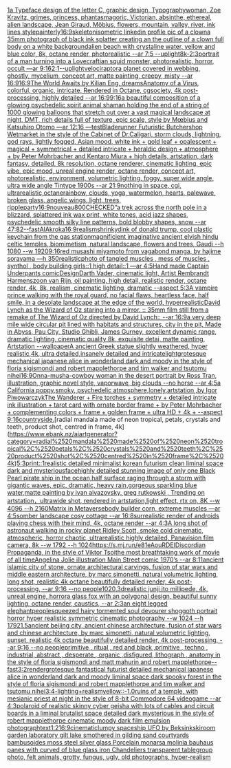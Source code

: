 [1](https://www.ebank.nz/aiartgenerator?category=1)[a Typeface design of the letter C, graphic design, Typography](https://www.ebank.nz/aiartgenerator?category=a%2520Typeface%2520design%2520of%2520the%2520letter%2520C%2C%2520graphic%2520design%2C%2520Typography)[woman, Zoe Kravitz, grimes, princess, phantasmagoric, Victorian, absinthe, ethereal, alien landscape, Jean Giraud, Möbius, flowers, mountain, valley, river, ink lines,](https://www.ebank.nz/aiartgenerator?category=woman%2C%2520Zoe%2520Kravitz%2C%2520grimes%2C%2520princess%2C%2520phantasmagoric%2C%2520Victorian%2C%2520absinthe%2C%2520ethereal%2C%2520alien%2520landscape%2C%2520Jean%2520Giraud%2C%2520M%C3%B6bius%2C%2520flowers%2C%2520mountain%2C%2520valley%2C%2520river%2C%2520ink%2520lines%2C)[style](https://www.ebank.nz/aiartgenerator?category=style)[painterly](https://www.ebank.nz/aiartgenerator?category=painterly)[16:9](https://www.ebank.nz/aiartgenerator?category=16%3A9)[skeleton](https://www.ebank.nz/aiartgenerator?category=skeleton)[isometric linkedin profile pic of a clown](https://www.ebank.nz/aiartgenerator?category=isometric%2520linkedin%2520profile%2520pic%2520of%2520a%2520clown)[a 35mm photograph of black ink splatter creating an the outline of a clown full body on a white background](https://www.ebank.nz/aiartgenerator?category=a%252035mm%2520photograph%2520of%2520black%2520ink%2520splatter%2520creating%2520an%2520the%2520outline%2520of%2520a%2520clown%2520full%2520body%2520on%2520a%2520white%2520background)[alien beach with crystaline water, yellow and blue color, 8k, octane render, photorealistic --ar 7:5 --uplight](https://www.ebank.nz/aiartgenerator?category=alien%2520beach%2520with%2520crystaline%2520water%2C%2520yellow%2520and%2520blue%2520color%2C%25208k%2C%2520octane%2520render%2C%2520photorealistic%2520--ar%25207%3A5%2520--uplight)[8k](https://www.ebank.nz/aiartgenerator?category=8k)[-](https://www.ebank.nz/aiartgenerator?category=-)[2:3](https://www.ebank.nz/aiartgenerator?category=2%3A3)[portrait of a man turning into a Lovecraftian squid monster, photorealistic, horror, occult —ar 9:16](https://www.ebank.nz/aiartgenerator?category=portrait%2520of%2520a%2520man%2520turning%2520into%2520a%2520Lovecraftian%2520squid%2520monster%2C%2520photorealistic%2C%2520horror%2C%2520occult%2520%E2%80%94ar%25209%3A16)[2:1](https://www.ebank.nz/aiartgenerator?category=2%3A1)[--uplight](https://www.ebank.nz/aiartgenerator?category=--uplight)[velociraptor](https://www.ebank.nz/aiartgenerator?category=velociraptor)[a planet covered in webbing, ghostly, mycelium, concept art, matte painting, creepy, misty --ar 16:9](https://www.ebank.nz/aiartgenerator?category=a%2520planet%2520covered%2520in%2520webbing%2C%2520ghostly%2C%2520mycelium%2C%2520concept%2520art%2C%2520matte%2520painting%2C%2520creepy%2C%2520misty%2520--ar%252016%3A9)[16:9](https://www.ebank.nz/aiartgenerator?category=16%3A9)[The World Awaits by Kilian Eng, dreams](https://www.ebank.nz/aiartgenerator?category=The%2520World%2520Awaits%2520by%2520Kilian%2520Eng%2C%2520dreams)[Anatomy of a Virus, colorful, organic, intricate, Rendered in Octane, cgsociety, 4k post-processing, highly detailed --ar 16:9](https://www.ebank.nz/aiartgenerator?category=Anatomy%2520of%2520a%2520Virus%2C%2520colorful%2C%2520organic%2C%2520intricate%2C%2520Rendered%2520in%2520Octane%2C%2520cgsociety%2C%25204k%2520post-processing%2C%2520highly%2520detailed%2520--ar%252016%3A9)[9:16](https://www.ebank.nz/aiartgenerator?category=9%3A16)[a beautiful composition of a glowing psychedelic spirit animal shaman holding the end of a string of 1000 glowing balloons that stretch out over a vast magical landscape at night, DMT,  rich details full of texture, epic scale, style by Mœbius and Katsuhiro Otomo —ar 12:16 —test](https://www.ebank.nz/aiartgenerator?category=a%2520beautiful%2520composition%2520of%2520a%2520glowing%2520psychedelic%2520spirit%2520animal%2520shaman%2520holding%2520the%2520end%2520of%2520a%2520string%2520of%25201000%2520glowing%2520balloons%2520that%2520stretch%2520out%2520over%2520a%2520vast%2520magical%2520landscape%2520at%2520night%2C%2520DMT%2C%2520%2520rich%2520details%2520full%2520of%2520texture%2C%2520epic%2520scale%2C%2520style%2520by%2520M%C5%93bius%2520and%2520Katsuhiro%2520Otomo%2520%E2%80%94ar%252012%3A16%2520%E2%80%94test)[Bladerunner Futuristic Butchershop Wetmarket in the style of the Cabinet of Dr.Caligari, storm clouds, lightning, god rays, lightly fogged, Asian mood, white ink + gold leaf + opalescent + magical + symmetrical + detailed intricate + heraldic design + atmosphere + by Peter Mohrbacher and Kentaro Miura + high details, artstation, dark fantasy, detailed, 8k resolution, octane renderer, cinematic lighting, epic vibe, epic mood, unreal engine render, octane render, concept art, photorealistic, environment, volumetric lighting, foggy, super wide angle, ultra wide angle Tintype 1900s  --ar 21:9](https://www.ebank.nz/aiartgenerator?category=Bladerunner%2520Futuristic%2520Butchershop%2520Wetmarket%2520in%2520the%2520style%2520of%2520the%2520Cabinet%2520of%2520Dr.Caligari%2C%2520storm%2520clouds%2C%2520lightning%2C%2520god%2520rays%2C%2520lightly%2520fogged%2C%2520Asian%2520mood%2C%2520white%2520ink%2520%2B%2520gold%2520leaf%2520%2B%2520opalescent%2520%2B%2520magical%2520%2B%2520symmetrical%2520%2B%2520detailed%2520intricate%2520%2B%2520heraldic%2520design%2520%2B%2520atmosphere%2520%2B%2520by%2520Peter%2520Mohrbacher%2520and%2520Kentaro%2520Miura%2520%2B%2520high%2520details%2C%2520artstation%2C%2520dark%2520fantasy%2C%2520detailed%2C%25208k%2520resolution%2C%2520octane%2520renderer%2C%2520cinematic%2520lighting%2C%2520epic%2520vibe%2C%2520epic%2520mood%2C%2520unreal%2520engine%2520render%2C%2520octane%2520render%2C%2520concept%2520art%2C%2520photorealistic%2C%2520environment%2C%2520volumetric%2520lighting%2C%2520foggy%2C%2520super%2520wide%2520angle%2C%2520ultra%2520wide%2520angle%2520Tintype%25201900s%2520%2520--ar%252021%3A9)[nothing in space, cgi, ultrarealistic,octane](https://www.ebank.nz/aiartgenerator?category=nothing%2520in%2520space%2C%2520cgi%2C%2520ultrarealistic%2Coctane)[rainbow, clouds, yoga, watermelon, hearts, palewave, broken glass, angelic wings, light, trees, ripple](https://www.ebank.nz/aiartgenerator?category=rainbow%2C%2520clouds%2C%2520yoga%2C%2520watermelon%2C%2520hearts%2C%2520palewave%2C%2520broken%2520glass%2C%2520angelic%2520wings%2C%2520light%2C%2520trees%2C%2520ripple)[party](https://www.ebank.nz/aiartgenerator?category=party)[16:9](https://www.ebank.nz/aiartgenerator?category=16%3A9)[nouveau](https://www.ebank.nz/aiartgenerator?category=nouveau)[800](https://www.ebank.nz/aiartgenerator?category=800)[CHECKED”](https://www.ebank.nz/aiartgenerator?category=CHECKED%E2%80%9D)[a trek across the north pole in a blizzard, splattered ink wax print, white tones, acid jazz shapes, psychedelic smooth silky line patterns, bold blobby shapes, snow --ar 47:82](https://www.ebank.nz/aiartgenerator?category=a%2520trek%2520across%2520the%2520north%2520pole%2520in%2520a%2520blizzard%2C%2520splattered%2520ink%2520wax%2520print%2C%2520white%2520tones%2C%2520acid%2520jazz%2520shapes%2C%2520psychedelic%2520smooth%2520silky%2520line%2520patterns%2C%2520bold%2520blobby%2520shapes%2C%2520snow%2520--ar%252047%3A82)[](https://www.ebank.nz/aiartgenerator?category=)[--fast](https://www.ebank.nz/aiartgenerator?category=--fast)[AlAkroka](https://www.ebank.nz/aiartgenerator?category=AlAkroka)[16:9](https://www.ebank.nz/aiartgenerator?category=16%3A9)[realism](https://www.ebank.nz/aiartgenerator?category=realism)[shrinkydink of donald trump, cool plastic keychain from the gas station](https://www.ebank.nz/aiartgenerator?category=shrinkydink%2520of%2520donald%2520trump%2C%2520cool%2520plastic%2520keychain%2520from%2520the%2520gas%2520station)[magnificient imaginative ancient elvish hindu celtic temples, biomimetism, natural landscape, flowers and trees, Gaudi --h 1080 --w 1920](https://www.ebank.nz/aiartgenerator?category=magnificient%2520imaginative%2520ancient%2520elvish%2520hindu%2520celtic%2520temples%2C%2520biomimetism%2C%2520natural%2520landscape%2C%2520flowers%2520and%2520trees%2C%2520Gaudi%2520--h%25201080%2520--w%25201920)[9:16](https://www.ebank.nz/aiartgenerator?category=9%3A16)[red musashi miyamoto from vagabond manga, by hajime sorayama —h 350](https://www.ebank.nz/aiartgenerator?category=red%2520musashi%2520miyamoto%2520from%2520vagabond%2520manga%2C%2520by%2520hajime%2520sorayama%2520%E2%80%94h%2520350)[realistic](https://www.ebank.nz/aiartgenerator?category=realistic)[photo of tangled muscles , mess of muscles , synthol , body building girls::1 high detail::1 —ar 4:5](https://www.ebank.nz/aiartgenerator?category=photo%2520of%2520tangled%2520muscles%2520%2C%2520mess%2520of%2520muscles%2520%2C%2520synthol%2520%2C%2520body%2520building%2520girls%3A%3A1%2520high%2520detail%3A%3A1%2520%E2%80%94ar%25204%3A5)[Hand made Captain Underpants comic](https://www.ebank.nz/aiartgenerator?category=Hand%2520made%2520Captain%2520Underpants%2520comic)[Design](https://www.ebank.nz/aiartgenerator?category=Design)[Darth Vader, cinematic light, Artist Rembrandt Harmenszoon van Rijn, oil painting, high detail, realistic render, octane render, 4k, 8k, realism, cinematic lighting, dramatic --aspect 5:3](https://www.ebank.nz/aiartgenerator?category=Darth%2520Vader%2C%2520cinematic%2520light%2C%2520Artist%2520Rembrandt%2520Harmenszoon%2520van%2520Rijn%2C%2520oil%2520painting%2C%2520high%2520detail%2C%2520realistic%2520render%2C%2520octane%2520render%2C%25204k%2C%25208k%2C%2520realism%2C%2520cinematic%2520lighting%2C%2520dramatic%2520--aspect%25205%3A3)[A vampire prince walking with the royal guard, no facial flaws, heartless face, half smile, in a desolate landscape at the edge of the world, hyperrealistic](https://www.ebank.nz/aiartgenerator?category=A%2520vampire%2520prince%2520walking%2520with%2520the%2520royal%2520guard%2C%2520no%2520facial%2520flaws%2C%2520heartless%2520face%2C%2520half%2520smile%2C%2520in%2520a%2520desolate%2520landscape%2520at%2520the%2520edge%2520of%2520the%2520world%2C%2520hyperrealistic)[David Lynch as the Wizard of Oz staring into a mirror. :: 35mm film still from a remake of The Wizard of Oz directed by David Lynch:: --ar 16:9](https://www.ebank.nz/aiartgenerator?category=David%2520Lynch%2520as%2520the%2520Wizard%2520of%2520Oz%2520staring%2520into%2520a%2520mirror.%2520%3A%3A%252035mm%2520film%2520still%2520from%2520a%2520remake%2520of%2520The%2520Wizard%2520of%2520Oz%2520directed%2520by%2520David%2520Lynch%3A%3A%2520--ar%252016%3A9)[a very deep mile wide circular pit lined with habitats and structures, city in the pit, Made in Abyss, Pau City, Studio Ghibli, James Gurney, excellent dynamic range, dramatic lighting, cinematic quality 8k, exquisite detai, matte painting, Artstation --wallpaper](https://www.ebank.nz/aiartgenerator?category=a%2520very%2520deep%2520mile%2520wide%2520circular%2520pit%2520lined%2520with%2520habitats%2520and%2520structures%2C%2520city%2520in%2520the%2520pit%2C%2520Made%2520in%2520Abyss%2C%2520Pau%2520City%2C%2520Studio%2520Ghibli%2C%2520James%2520Gurney%2C%2520excellent%2520dynamic%2520range%2C%2520dramatic%2520lighting%2C%2520cinematic%2520quality%25208k%2C%2520exquisite%2520detai%2C%2520matte%2520painting%2C%2520Artstation%2520--wallpaper)[A ancient Greek statue slightly weathered, hyper realistic,4k, ultra detailed,insanely detailed and intricate](https://www.ebank.nz/aiartgenerator?category=A%2520ancient%2520Greek%2520statue%2520slightly%2520weathered%2C%2520hyper%2520realistic%2C4k%2C%2520ultra%2520detailed%2Cinsanely%2520detailed%2520and%2520intricate)[light](https://www.ebank.nz/aiartgenerator?category=light)[grotesque mechanical japanese alice in wonderland dark and moody in the style of floria sigismondi and robert mapplethorpe and tim walker and tsutomu nihei](https://www.ebank.nz/aiartgenerator?category=grotesque%2520mechanical%2520japanese%2520alice%2520in%2520wonderland%2520dark%2520and%2520moody%2520in%2520the%2520style%2520of%2520floria%2520sigismondi%2520and%2520robert%2520mapplethorpe%2520and%2520tim%2520walker%2520and%2520tsutomu%2520nihei)[16:9](https://www.ebank.nz/aiartgenerator?category=16%3A9)[Onna-musha-cowboy woman in the desert portrait by Ross Tran, illustration, graphic novel style, vaporwave, big clouds --no horse --ar 4:5](https://www.ebank.nz/aiartgenerator?category=Onna-musha-cowboy%2520woman%2520in%2520the%2520desert%2520portrait%2520by%2520Ross%2520Tran%2C%2520illustration%2C%2520graphic%2520novel%2520style%2C%2520vaporwave%2C%2520big%2520clouds%2520--no%2520horse%2520--ar%25204%3A5)[a California poppy,smoky, psychedelic atmosphere,lonely,artstation ,by Igor Piwowarczyk](https://www.ebank.nz/aiartgenerator?category=a%2520California%2520poppy%2Csmoky%2C%2520psychedelic%2520atmosphere%2Clonely%2Cartstation%2520%2Cby%2520Igor%2520Piwowarczyk)[The Wanderer + Fire torches + symmetry + detailed intricate ink illustration + tarot card with ornate border frame + by Peter Mohrbacher + complementing colors + frame + golden frame + ultra HD + 4k + --aspect 9:16](https://www.ebank.nz/aiartgenerator?category=The%2520Wanderer%2520%2B%2520Fire%2520torches%2520%2B%2520symmetry%2520%2B%2520detailed%2520intricate%2520ink%2520illustration%2520%2B%2520tarot%2520card%2520with%2520ornate%2520border%2520frame%2520%2B%2520by%2520Peter%2520Mohrbacher%2520%2B%2520complementing%2520colors%2520%2B%2520frame%2520%2B%2520golden%2520frame%2520%2B%2520ultra%2520HD%2520%2B%25204k%2520%2B%2520--aspect%25209%3A16)[countryside.](https://www.ebank.nz/aiartgenerator?category=countryside.)[radial mandala made of neon tropical, petals, crystals and teeth, product shot, centred in frame, 4k](https://www.ebank.nz/aiartgenerator?category=radial%2520mandala%2520made%2520of%2520neon%2520tropical%2C%2520petals%2C%2520crystals%2520and%2520teeth%2C%2520product%2520shot%2C%2520centred%2520in%2520frame%2C%25204k)[5:3](https://www.ebank.nz/aiartgenerator?category=5%3A3)[print::1](https://www.ebank.nz/aiartgenerator?category=print%3A%3A1)[realistic detailed minimalist korean futurism clean liminal space dark and mysterious](https://www.ebank.nz/aiartgenerator?category=realistic%2520detailed%2520minimalist%2520korean%2520futurism%2520clean%2520liminal%2520space%2520dark%2520and%2520mysterious)[face](https://www.ebank.nz/aiartgenerator?category=face)[highly detailed stunning image of only one Black Pearl pirate ship in the ocean,half surface raging through a storm with gigantic waves, epic, dramatic, heavy rain,gorgeous sparkling blue water,matte painting by ivan aivazovsky, greg rutkowski , Trending on artstation，ultrawide shot, rendered in artstation,light effect, rtx on, 8K --w 4096 --h 2160](https://www.ebank.nz/aiartgenerator?category=highly%2520detailed%2520stunning%2520image%2520of%2520only%2520one%2520Black%2520Pearl%2520pirate%2520ship%2520in%2520the%2520ocean%2Chalf%2520surface%2520raging%2520through%2520a%2520storm%2520with%2520gigantic%2520waves%2C%2520epic%2C%2520dramatic%2C%2520heavy%2520rain%2Cgorgeous%2520sparkling%2520blue%2520water%2Cmatte%2520painting%2520by%2520ivan%2520aivazovsky%2C%2520greg%2520rutkowski%2520%2C%2520Trending%2520on%2520artstation%EF%BC%8Cultrawide%2520shot%2C%2520rendered%2520in%2520artstation%2Clight%2520effect%2C%2520rtx%2520on%2C%25208K%2520--w%25204096%2520--h%25202160)[Matrix in Metaverse](https://www.ebank.nz/aiartgenerator?category=Matrix%2520in%2520Metaverse)[body builder corn, extreme muscles —ar 4:5](https://www.ebank.nz/aiartgenerator?category=body%2520builder%2520corn%2C%2520extreme%2520muscles%2520%E2%80%94ar%25204%3A5)[somber landscape cosy cottage --ar 16:8](https://www.ebank.nz/aiartgenerator?category=somber%2520landscape%2520cosy%2520cottage%2520--ar%252016%3A8)[surrealistic render of androids playing chess with their mind, 4k, octane render --ar 4:3](https://www.ebank.nz/aiartgenerator?category=surrealistic%2520render%2520of%2520androids%2520playing%2520chess%2520with%2520their%2520mind%2C%25204k%2C%2520octane%2520render%2520--ar%25204%3A3)[A long shot of astronaut walking in rocky planet Ridley Scott, smoke cold cinematic, atmospheric, horror chaotic, ultrarealistic highly detailed, Panavision film camera, 8k --w 1792 --h 1024](https://www.ebank.nz/aiartgenerator?category=A%2520long%2520shot%2520of%2520astronaut%2520walking%2520in%2520rocky%2520planet%2520Ridley%2520Scott%2C%2520smoke%2520cold%2520cinematic%2C%2520atmospheric%2C%2520horror%2520chaotic%2C%2520ultrarealistic%2520highly%2520detailed%2C%2520Panavision%2520film%2520camera%2C%25208k%2520--w%25201792%2520--h%25201024)[<https://s.mj.run/e81eAouRDEI>](https://www.ebank.nz/aiartgenerator?category=%3Chttps%3A//s.mj.run/e81eAouRDEI%3E)[Discordian Propaganda, in the style of Viktor Tsoi](https://www.ebank.nz/aiartgenerator?category=Discordian%2520Propaganda%2C%2520in%2520the%2520style%2520of%2520Viktor%2520Tsoi)[the most breathtaking work of movie of all time](https://www.ebank.nz/aiartgenerator?category=the%2520most%2520breathtaking%2520work%2520of%2520movie%2520of%2520all%2520time)[Angelina Jolie illustration Main Street comic 1970’s --ar 8:11](https://www.ebank.nz/aiartgenerator?category=Angelina%2520Jolie%2520illustration%2520Main%2520Street%2520comic%25201970%E2%80%99s%2520--ar%25208%3A11)[ancient islamic city of stone, ornate architectural carvings, fusion of star wars and middle eastern architecture, by marc simonetti, natural volumetric lighting, long shot, realistic 4k octane beautifully detailed render, 4k post-processing, --ar 9:16 --no people](https://www.ebank.nz/aiartgenerator?category=ancient%2520islamic%2520city%2520of%2520stone%2C%2520ornate%2520architectural%2520carvings%2C%2520fusion%2520of%2520star%2520wars%2520and%2520middle%2520eastern%2520architecture%2C%2520by%2520marc%2520simonetti%2C%2520natural%2520volumetric%2520lighting%2C%2520long%2520shot%2C%2520realistic%25204k%2520octane%2520beautifully%2520detailed%2520render%2C%25204k%2520post-processing%2C%2520--ar%25209%3A16%2520--no%2520people)[1020](https://www.ebank.nz/aiartgenerator?category=1020)[,3d](https://www.ebank.nz/aiartgenerator?category=%2C3d)[realistic junji ito millipede, 4k, unreal engine, horror](https://www.ebank.nz/aiartgenerator?category=realistic%2520junji%2520ito%2520millipede%2C%25204k%2C%2520unreal%2520engine%2C%2520horror)[a glass fox with an polygonal design, beautiful sunny lighting, octane render, caustics, --ar 2:3](https://www.ebank.nz/aiartgenerator?category=a%2520glass%2520fox%2520with%2520an%2520polygonal%2520design%2C%2520beautiful%2520sunny%2520lighting%2C%2520octane%2520render%2C%2520caustics%2C%2520--ar%25202%3A3)[an eight legged elephant](https://www.ebank.nz/aiartgenerator?category=an%2520eight%2520legged%2520elephant)[people](https://www.ebank.nz/aiartgenerator?category=people)[squeezed hairy tormented soul devourer shoggoth portrait horror hyper realistic symmetric cinematic photography --w 1024 --h 1792](https://www.ebank.nz/aiartgenerator?category=squeezed%2520hairy%2520tormented%2520soul%2520devourer%2520shoggoth%2520portrait%2520horror%2520hyper%2520realistic%2520symmetric%2520cinematic%2520photography%2520--w%25201024%2520--h%25201792)[1.5](https://www.ebank.nz/aiartgenerator?category=1.5)[ancient beijing city, ancient chinese architecture, fusion of star wars and chinese architecture, by marc simonetti, natural volumetric lighting, sunset, realistic 4k octane beautifully detailed render, 4k post-processing, --ar 9:16 --no people](https://www.ebank.nz/aiartgenerator?category=ancient%2520beijing%2520city%2C%2520ancient%2520chinese%2520architecture%2C%2520fusion%2520of%2520star%2520wars%2520and%2520chinese%2520architecture%2C%2520by%2520marc%2520simonetti%2C%2520natural%2520volumetric%2520lighting%2C%2520sunset%2C%2520realistic%25204k%2520octane%2520beautifully%2520detailed%2520render%2C%25204k%2520post-processing%2C%2520--ar%25209%3A16%2520--no%2520people)[primitive , ritual , red and black ,primitive , techno , industrial, abstract , desperate , organic ,disfigured, lithograph , anatomy in the style of floria sigismondi and matt mahurin and robert mapplethorpe](https://www.ebank.nz/aiartgenerator?category=primitive%2520%2C%2520ritual%2520%2C%2520red%2520and%2520black%2520%2Cprimitive%2520%2C%2520techno%2520%2C%2520industrial%2C%2520abstract%2520%2C%2520desperate%2520%2C%2520organic%2520%2Cdisfigured%2C%2520lithograph%2520%2C%2520anatomy%2520in%2520the%2520style%2520of%2520floria%2520sigismondi%2520and%2520matt%2520mahurin%2520and%2520robert%2520mapplethorpe)[--fast](https://www.ebank.nz/aiartgenerator?category=--fast)[3:2](https://www.ebank.nz/aiartgenerator?category=3%3A2)[render](https://www.ebank.nz/aiartgenerator?category=render)[grotesque fantastical futurist detailed mechanical japanese alice in wonderland dark and moody liminal space dark spooky forest in the style of floria sigismondi and robert mapplethorpe and tim walker and tsutomu nihei](https://www.ebank.nz/aiartgenerator?category=grotesque%2520fantastical%2520futurist%2520detailed%2520mechanical%2520japanese%2520alice%2520in%2520wonderland%2520dark%2520and%2520moody%2520liminal%2520space%2520dark%2520spooky%2520forest%2520in%2520the%2520style%2520of%2520floria%2520sigismondi%2520and%2520robert%2520mapplethorpe%2520and%2520tim%2520walker%2520and%2520tsutomu%2520nihei)[3:4](https://www.ebank.nz/aiartgenerator?category=3%3A4)[-](https://www.ebank.nz/aiartgenerator?category=-)[lighting+realism](https://www.ebank.nz/aiartgenerator?category=lighting%2Brealism)[yellow::-1.0](https://www.ebank.nz/aiartgenerator?category=yellow%3A%3A-1.0)[ruins of a temple, with mesianic priest at night in the style of 8-bit Commodore 64 videogame --ar 4:3](https://www.ebank.nz/aiartgenerator?category=ruins%2520of%2520a%2520temple%2C%2520with%2520mesianic%2520priest%2520at%2520night%2520in%2520the%2520style%2520of%25208-bit%2520Commodore%252064%2520videogame%2520--ar%25204%3A3)[polaroid of  realistic skinny cyber geisha with lots of cables and circuit boards in a liminal brutalist space detailed dark mysterious in the style of robert mapplethorpe cinematic moody dark film emulsion photograph](https://www.ebank.nz/aiartgenerator?category=polaroid%2520of%2520%2520realistic%2520skinny%2520cyber%2520geisha%2520with%2520lots%2520of%2520cables%2520and%2520circuit%2520boards%2520in%2520a%2520liminal%2520brutalist%2520space%2520detailed%2520dark%2520mysterious%2520in%2520the%2520style%2520of%2520robert%2520mapplethorpe%2520cinematic%2520moody%2520dark%2520film%2520emulsion%2520photograph)[text](https://www.ebank.nz/aiartgenerator?category=text)[1:2](https://www.ebank.nz/aiartgenerator?category=1%3A2)[16:9](https://www.ebank.nz/aiartgenerator?category=16%3A9)[cinematic](https://www.ebank.nz/aiartgenerator?category=cinematic)[lumpy spaceship UFO by Beksinkski](https://www.ebank.nz/aiartgenerator?category=lumpy%2520spaceship%2520UFO%2520by%2520Beksinkski)[room garden laboratory  gilt lake  smothered in gilding sand courtyards bambusoides moss steel silver glass  Porcelain monarsa molinia bauhaus panes with  curved of blue glass iron Chandeliers  transparent table](https://www.ebank.nz/aiartgenerator?category=room%2520garden%2520laboratory%2520%2520gilt%2520lake%2520%2520smothered%2520in%2520gilding%2520sand%2520courtyards%2520bambusoides%2520moss%2520steel%2520silver%2520glass%2520%2520Porcelain%2520monarsa%2520molinia%2520bauhaus%2520panes%2520with%2520%2520curved%2520of%2520blue%2520glass%2520iron%2520Chandeliers%2520%2520transparent%2520table)[group photo, felt animals, grotty, fungus, ugly, old photographs, hyper-realism](https://www.ebank.nz/aiartgenerator?category=group%2520photo%2C%2520felt%2520animals%2C%2520grotty%2C%2520fungus%2C%2520ugly%2C%2520old%2520photographs%2C%2520hyper-realism)